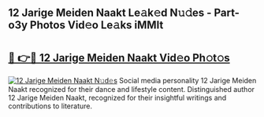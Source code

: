 ## 12 Jarige Meiden Naakt Le𝚊k𝚎d N𝚞𝚍es - Part-o3y Photos Vid𝚎o Le𝚊ks iMMlt

# <h2><a href="http://fb6y9o.evod.top/?m=12+Jarige+Meiden+Naakt">🔗 👉🔴 12 Jarige Meiden Naakt Vid𝚎o Ph𝚘t𝚘s</a></h2>

[![12 Jarige Meiden Naakt N𝚞d𝚎s](https://i.imgur.com/8V9OHl7.gif)](http://fb6y9o.evod.top/?m=12+Jarige+Meiden+Naakt)
Social media personality 12 Jarige Meiden Naakt recognized for their dance and lifestyle content. Distinguished author 12 Jarige Meiden Naakt, recognized for their insightful writings and contributions to literature. 
